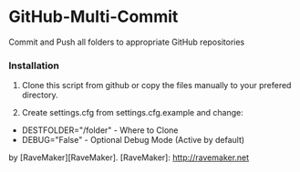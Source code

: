 GitHub-Multi-Commit
===================

Commit and Push all folders to appropriate GitHub repositories 

### Installation

1. Clone this script from github or copy the files manually to your prefered directory.

2. Create settings.cfg from settings.cfg.example and change:

- DESTFOLDER="/folder" - Where to Clone
- DEBUG="False" - Optional Debug Mode (Active by default)



by [RaveMaker][RaveMaker].
[RaveMaker]: http://ravemaker.net
